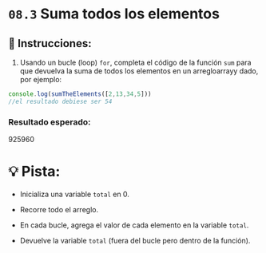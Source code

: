 # `08.3` Suma todos los elementos

## :pencil: Instrucciones:


1. Usando un bucle (loop) `for`, completa el código de la función `sum` para que devuelva la suma de todos los elementos en un arregloarrayy dado, por ejemplo:

```js
console.log(sumTheElements([2,13,34,5]))
//el resultado debiese ser 54
```

### Resultado esperado:

 925960

# :bulb: Pista:

+ Inicializa una variable `total` en 0.

+ Recorre todo el arreglo.

+ En cada bucle, agrega el valor de cada elemento en la variable `total`.

+ Devuelve la variable `total` (fuera del bucle pero dentro de la función).